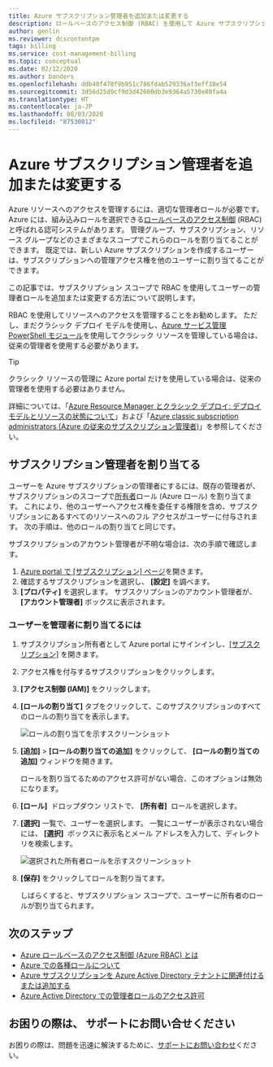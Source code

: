 ```yaml
---
title: Azure サブスクリプション管理者を追加または変更する
description: ロールベースのアクセス制御 (RBAC) を使用して Azure サブスクリプション管理者を追加または変更する方法について説明します。
author: genlin
ms.reviewer: dcscontentpm
tags: billing
ms.service: cost-management-billing
ms.topic: conceptual
ms.date: 02/12/2020
ms.author: banders
ms.openlocfilehash: ddb40f470f9b951c786fdab529336af3eff38e54
ms.sourcegitcommit: 3d56d25d9cf9d3d42600db3e9364a5730e80fa4a
ms.translationtype: HT
ms.contentlocale: ja-JP
ms.lasthandoff: 08/03/2020
ms.locfileid: "87530012"
---
```

# <a name="add-or-change-azure-subscription-administrators"></a>Azure サブスクリプション管理者を追加または変更する


Azure リソースへのアクセスを管理するには、適切な管理者ロールが必要です。 Azure には、組み込みロールを選択できる[ロールベースのアクセス制御](../../role-based-access-control/overview.md) (RBAC) と呼ばれる認可システムがあります。 管理グループ、サブスクリプション、リソース グループなどのさまざまなスコープでこれらのロールを割り当てることができます。 既定では、新しい Azure サブスクリプションを作成するユーザーは、サブスクリプションへの管理アクセス権を他のユーザーに割り当てることができます。

この記事では、サブスクリプション スコープで RBAC を使用してユーザーの管理者ロールを追加または変更する方法について説明します。

RBAC を使用してリソースへのアクセスを管理することをお勧めします。 ただし、まだクラシック デプロイ モデルを使用し、[Azure サービス管理 PowerShell モジュール](/powershell/module/servicemanagement/azure.service)を使用してクラシック リソースを管理している場合は、従来の管理者を使用する必要があります。

> [!TIP]
> クラシック リソースの管理に Azure portal だけを使用している場合は、従来の管理者を使用する必要はありません。

詳細については、「[Azure Resource Manager とクラシック デプロイ: デプロイ モデルとリソースの状態について](../../azure-resource-manager/management/deployment-models.md)」および「[Azure classic subscription administrators (Azure の従来のサブスクリプション管理者)](../../role-based-access-control/classic-administrators.md)」を参照してください。

<a name="add-an-admin-for-a-subscription"></a>

## <a name="assign-a-subscription-administrator"></a>サブスクリプション管理者を割り当てる

ユーザーを Azure サブスクリプションの管理者にするには、既存の管理者が、サブスクリプションのスコープで[所有者](../../role-based-access-control/built-in-roles.md#owner)ロール (Azure ロール) を割り当てます。 これにより、他のユーザーへアクセス権を委任する権限を含め、サブスクリプションにあるすべてのリソースへのフル アクセスがユーザーに付与されます。 次の手順は、他のロールの割り当てと同じです。

サブスクリプションのアカウント管理者が不明な場合は、次の手順で確認します。

1. [Azure portal で [サブスクリプション] ページ](https://portal.azure.com/#blade/Microsoft_Azure_Billing/SubscriptionsBlade)を開きます。
1. 確認するサブスクリプションを選択し、 **[設定]** を調べます。
1. **[プロパティ]** を選択します。 サブスクリプションのアカウント管理者が、 **[アカウント管理者]** ボックスに表示されます。

### <a name="to-assign-a-user-as-an-administrator"></a>ユーザーを管理者に割り当てるには

1. サブスクリプション所有者として Azure portal にサインインし、[[サブスクリプション]](https://portal.azure.com/#blade/Microsoft_Azure_Billing/SubscriptionsBlade) を開きます。

1. アクセス権を付与するサブスクリプションをクリックします。

1. **[アクセス制御 (IAM)]** をクリックします。

1. **[ロールの割り当て]** タブをクリックして、このサブスクリプションのすべてのロールの割り当てを表示します。

    ![ロールの割り当てを示すスクリーンショット](./media/add-change-subscription-administrator/role-assignments.png)

1. **[追加]**  >  **[ロールの割り当ての追加]** をクリックして、 **[ロールの割り当ての追加]** ウィンドウを開きます。

    ロールを割り当てるためのアクセス許可がない場合、このオプションは無効になります。

1. **[ロール]**  ドロップダウン リストで、 **[所有者]**  ロールを選択します。

1. **[選択]** 一覧で、ユーザーを選択します。 一覧にユーザーが表示されない場合には、 **[選択]**  ボックスに表示名とメール アドレスを入力して、ディレクトリを検索します。

    ![選択された所有者ロールを示すスクリーンショット](./media/add-change-subscription-administrator/add-role.png)

1. **[保存]** をクリックしてロールを割り当てます。

    しばらくすると、サブスクリプション スコープで、ユーザーに所有者のロールが割り当てられます。

## <a name="next-steps"></a>次のステップ

* [Azure ロールベースのアクセス制御 (Azure RBAC) とは](../../role-based-access-control/overview.md)
* [Azure での各種ロールについて](../../role-based-access-control/rbac-and-directory-admin-roles.md)
* [Azure サブスクリプションを Azure Active Directory テナントに関連付けるまたは追加する](../../active-directory/fundamentals/active-directory-how-subscriptions-associated-directory.md)
* [Azure Active Directory での管理者ロールのアクセス許可](../../active-directory/users-groups-roles/directory-assign-admin-roles.md)

## <a name="need-help-contact-support"></a>お困りの際は、 サポートにお問い合せください

お困りの際は、問題を迅速に解決するために、[サポートにお問い合わせ](https://portal.azure.com/?#blade/Microsoft_Azure_Support/HelpAndSupportBlade)ください。
